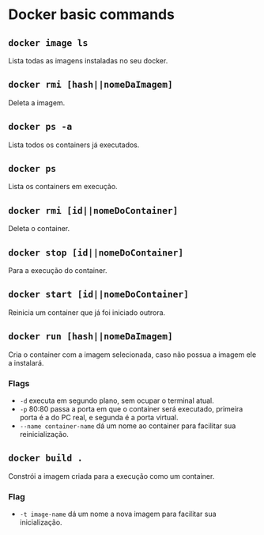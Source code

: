# Docker basic commands

## `docker image ls`
Lista todas as imagens instaladas no seu docker.

## `docker rmi [hash||nomeDaImagem]`
Deleta a imagem.

## `docker ps -a`
Lista todos os containers já executados.

## `docker ps`
Lista os containers em execução.

## `docker rmi [id||nomeDoContainer]`
Deleta o container.

## `docker stop [id||nomeDoContainer]`
Para a execução do container.

## `docker start [id||nomeDoContainer]`
Reinicia um container que já foi iniciado outrora.

## `docker run [hash||nomeDaImagem]`
Cria o container com a imagem selecionada, caso não possua a imagem ele a instalará.

### Flags
* `-d` executa em segundo plano, sem ocupar o terminal atual.
* `-p` 80:80 passa a porta em que  o container será executado, primeira porta é a do PC real, e segunda é a porta virtual.
* `--name container-name` dá um nome ao container para facilitar sua reinicialização.

## `docker build .`
Constrói a imagem criada para a execução como um container.

### Flag
* `-t image-name` dá um nome a nova imagem para facilitar sua inicialização.
